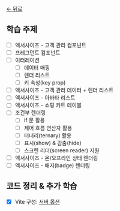 [← 뒤로](../README.md)

## 학습 주제

- [ ] 엑서사이즈 - 고객 관리 컴포넌트
- [ ] 프레그먼트 컴포넌트
- [ ] 이터레이션
  - [ ] 데이터 매핑
  - [ ] 렌더 리스트
  - [ ] 키 속성(key prop)
- [ ] 엑서사이즈 - 고객 관리 데이터 + 렌더 리스트
- [ ] 엑서사이즈 - 아바타 리스트
- [ ] 엑서사이즈 - 쇼핑 카트 테이블
- [ ] 조건부 렌더링
  - [ ] if 문 활용
  - [ ] 제어 흐름 연산자 활용
  - [ ] 터너리(ternary) 활용
  - [ ] 표시(show) & 감춤(hide)
  - [ ] 스크린 리더(screen reader) 지원
- [ ] 엑서사이즈 - 온/오프라인 상태 렌더링
- [ ] 엑서사이즈 - 배지(badge) 렌더링

## 코드 정리 & 추가 학습

- [x] Vite 구성: [서버 옵션](https://ko.vitejs.dev/config/server-options.html)
